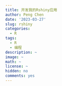 ```yaml
---
title: 开发我的Rshiny应用
author: Peng Chen
date: '2023-03-27'
slug: rshiny
categories:
  - R
tags:
  - R
  - 编程
description: ~
image: ~
math: ~
license: ~
hidden: no
comments: yes
---
```

